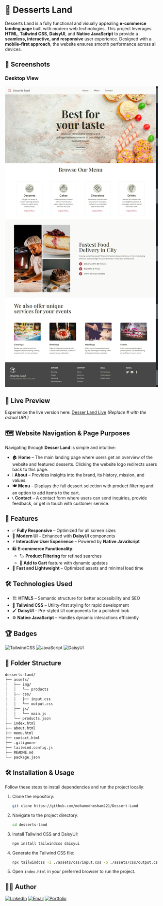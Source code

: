 # 🍰 Desserts Land

Desserts Land is a fully functional and visually appealing **e-commerce landing page** built with modern web technologies. This project leverages **HTML**, **Tailwind CSS**, **DaisyUI**, and **Native JavaScript** to provide a **seamless, interactive, and responsive** user experience. Designed with a **mobile-first approach**, the website ensures smooth performance across all devices.

## 📸 Screenshots

### Desktop View

![Desser Land Desktop Screenshot](./assets/img/screenshot.png)


## 🚀 Live Preview

Experience the live version here: [Desser Land Live](#) *(Replace # with the actual URL)*

## 🗺️ Website Navigation & Page Purposes

Navigating through **Desser Land** is simple and intuitive:

- 🏠 **Home** – The main landing page where users get an overview of the website and featured desserts. Clicking the website logo redirects users back to this page.
- ℹ️ **About** – Provides insights into the brand, its history, mission, and values.
- 🍽️ **Menu** – Displays the full dessert selection with product filtering and an option to add items to the cart.
- 📞 **Contact** – A contact form where users can send inquiries, provide feedback, or get in touch with customer service.

## 📌 Features

- ✅ **Fully Responsive** – Optimized for all screen sizes
- 🎨 **Modern UI** – Enhanced with **DaisyUI** components
- ⚡ **Interactive User Experience** – Powered by **Native JavaScript**
- 🛍️ **E-commerce Functionality**:
  - 🏷️ **Product Filtering** for refined searches
  - 🛒 **Add to Cart** feature with dynamic updates
- 🚀 **Fast and Lightweight** – Optimized assets and minimal load time

## 🛠️ Technologies Used

- 🏗️ **HTML5** – Semantic structure for better accessibility and SEO
- 🎨 **Tailwind CSS** – Utility-first styling for rapid development
- 🖌️ **DaisyUI** – Pre-styled UI components for a polished look
- ⚙️ **Native JavaScript** – Handles dynamic interactions efficiently

## 🏆 Badges

![TailwindCSS](https://img.shields.io/badge/TailwindCSS-%2338B2AC.svg?style=for-the-badge&logo=tailwind-css&logoColor=white)
![JavaScript](https://img.shields.io/badge/JavaScript-F7DF1E?style=for-the-badge&logo=javascript&logoColor=black)
![DaisyUI](https://img.shields.io/badge/DaisyUI-%23ff69b4.svg?style=for-the-badge&logo=tailwind-css&logoColor=white)

## 📂 Folder Structure

```
desserts-land/
├── assets/
│   ├── img/
│   │   └── products
│   ├── css/
│   │   ├── input.css
│   │   └── output.css
│   ├── js/
│   │   └── main.js
│   └── products.json
├── index.html
├── about.html
├── menu.html
├── contact.html
├── .gitignore
├── tailwind.config.js
├── README.md
└── package.json
```

## 🛠️ Installation & Usage

Follow these steps to install dependencies and run the project locally:

1. Clone the repository:

   ```sh
   git clone https://github.com/mohamedhesham221/Dessert-Land
   ```

2. Navigate to the project directory:

   ```sh
   cd desserts-land
   ```

3. Install Tailwind CSS and DaisyUI:

   ```sh
   npm install tailwindcss daisyui
   ```

4. Generate the Tailwind CSS file:

   ```sh
   npx tailwindcss -i ./assets/css/input.css -o ./assets/css/output.css --watch
   ```

5. Open `index.html` in your preferred browser to run the project.

## 👨‍💻 Author

[![LinkedIn](https://img.shields.io/badge/LinkedIn-0077B5?style=for-the-badge&logo=linkedin&logoColor=white)](https://www.linkedin.com/in/muhammad-hisham-23544b253/)
[![Email](https://img.shields.io/badge/Email-D14836?style=for-the-badge&logo=gmail&logoColor=white)](mailto:muhammedheshamm2@gmail.com)
[![Portfolio](https://img.shields.io/badge/Portfolio-000000?style=for-the-badge&logo=firefox&logoColor=white)](https://muhammadhisham2024.netlify.app/)
